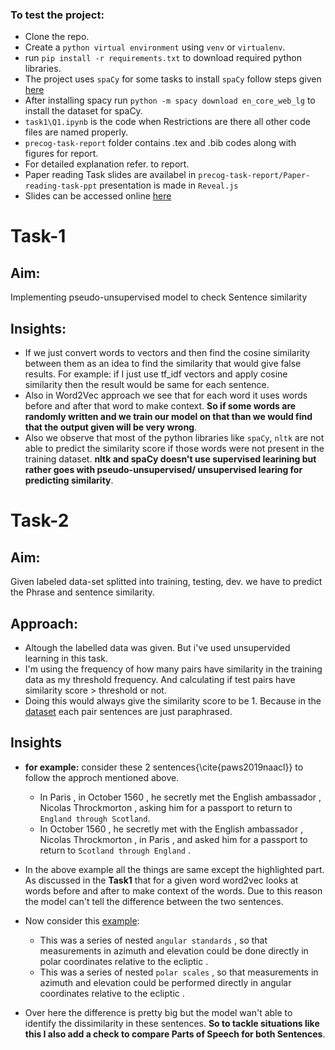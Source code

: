 ### To test the project:
- Clone the repo.
- Create a `python virtual environment` using `venv` or `virtualenv`.
- run `pip install -r requirements.txt` to download required python libraries.
- The project uses `spaCy` for some tasks to install `spaCy` follow steps given [here](https://spacy.io/usage)
- After installing spacy run `python -m spacy download en_core_web_lg` to install the dataset for spaCy.
- `task1\Q1.ipynb` is the code when Restrictions are there all other code files are named properly.
- `precog-task-report` folder contains .tex and .bib codes along with figures for report.
- For detailed explanation refer. to report.
- Paper reading Task slides are availabel in `precog-task-report/Paper-reading-task-ppt` presentation is made in `Reveal.js`
- Slides can be accessed online [here](https://pingu-73.github.io/precog-recrument-task/)

# Task-1
## Aim: 
Implementing pseudo-unsupervised model to check Sentence similarity 
## Insights:
-  If we just convert words to vectors and then find the cosine similarity between them as an idea to find the similarity that would give false results.
    For example: if I just use tf\_idf vectors and apply cosine similarity then the result would be same for each sentence.
- Also in Word2Vec approach we see that for each word it uses words before and after that word to make context. **So if some words are randomly written and we train our model on that than we would find that the output given will be very wrong**.
- Also we observe that most of the python libraries like `spaCy`, `nltk` are not able to predict the similarity score if those words were not present in the training dataset. **nltk and spaCy doesn't use supervised learining but rather goes with pseudo-unsupervised/ unsupervised learing for predicting similarity**.

# Task-2
## Aim:
Given labeled data-set splitted into training, testing, dev. we have to predict the Phrase and sentence similarity.
## Approach:
- Altough the labelled data was given. But i've used unsupervided learning in this task.
- I'm using the frequency of how many pairs have similarity in the training data as my threshold frequency. And calculating if test pairs have similarity score $>$ threshold or not.
- Doing this would always give the similarity score to be 1. Because in the [dataset](https://huggingface.co/datasets/paws) each pair sentences are just paraphrased.
## Insights

- **for example:** consider these 2 sentences{\cite{paws2019naacl}} to follow the approch mentioned above.
    - In Paris , in October 1560 , he secretly met the English ambassador , Nicolas Throckmorton , asking him for a passport to return to `England through Scotland`.
    - In October 1560 , he secretly met with the English ambassador , Nicolas Throckmorton , in Paris , and asked him for a passport to return to `Scotland through England` .

- In the above example all the things are same except the highlighted part. As discussed in the **Task1** that for a given word word2vec looks at words before and after to make context of the words. Due to this reason the model can't tell the difference between the two sentences.
    
- Now consider this [example](https://huggingface.co/datasets/paws/viewer/labeled_final/test):
    - This was a series of nested `angular standards` , so that measurements in azimuth and elevation could be done directly in polar coordinates relative to the ecliptic .
    - This was a series of nested `polar scales` , so that measurements in azimuth and elevation could be performed directly in angular coordinates relative to the ecliptic .

- Over here the difference is pretty big but the model wan't able to identify the dissimilarity in these sentences. **So to tackle situations like this I also add a check to compare Parts of Speech for both Sentences**. 
